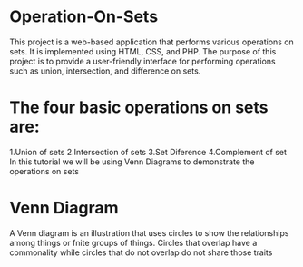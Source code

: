 # Operation-On-Sets
This project is a web-based application that performs various operations on sets. It is implemented using HTML, CSS, and PHP. The purpose of this project is to provide a user-friendly interface for performing operations such as union, intersection, and difference on sets.
# The four basic operations on sets are:
 1.Union of sets
 2.Intersection of sets
 3.Set Diference
 4.Complement of set
In this tutorial we will be using Venn Diagrams to demonstrate the operations on sets
# Venn Diagram
A Venn diagram is an illustration that uses circles 
to show the relationships among things or fnite 
groups of things. Circles that overlap have a 
commonality while circles that do not overlap do 
not share those traits
